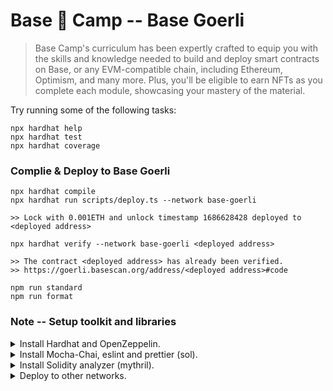 # Base 🔵 Camp -- Base Goerli

> Base Camp's curriculum has been expertly crafted to equip you with the skills and knowledge needed to build and deploy smart contracts on Base, or any EVM-compatible chain, including Ethereum, Optimism, and many more. Plus, you'll be eligible to earn NFTs as you complete each module, showcasing your mastery of the material.


Try running some of the following tasks:

```shell
npx hardhat help
npx hardhat test
npx hardhat coverage
```

### Complie & Deploy to Base Goerli 

```shell
npx hardhat compile
npx hardhat run scripts/deploy.ts --network base-goerli

>> Lock with 0.001ETH and unlock timestamp 1686628428 deployed to <deployed address>

npx hardhat verify --network base-goerli <deployed address>

>> The contract <deployed address> has already been verified.
>> https://goerli.basescan.org/address/<deployed address>#code

npm run standard
npm run format

```

### Note -- Setup toolkit and libraries

<details>
  <summary>Install Hardhat and OpenZeppelin.</summary>
  
```shell
# Hardhat Toolkit.

npm install --save-dev hardhat
npm install --save-dev @nomicfoundation/hardhat-toolbox
npm install --save-dev @nomicfoundation/hardhat-verify

# OpenZeppelin Libraries.

npm install --save-dev dotenv 
npm install --save-dev solidity-math
npm install --save-dev solidity-coverage

npm install --save @openzeppelin/contracts

```
</details>
<details>
  <summary>Install Mocha-Chai, eslint and prettier (sol).</summary>
  
```shell

# Test Framework.

npm install mocha --save-dev
npm install chai --save-dev
npm install mocha -g

npm run test

# Coding Standard.

npm install --save-dev prettier prettier-plugin-solidity
npm install --save-dev eslint @typescript-eslint/parser @typescript-eslint/eslint-plugin

npm run lint
npm run prettier
npm run eslint
npm run eslint-fix

```

</details>

<details>
  <summary>Install Solidity analyzer (mythril).</summary>
  
```shell
conda create -n py39-sol-analysis python=3.9
conda activate py39-sol-analysis

pip3 install mythril

myth analyze contracts/ArraysExercise.sol 
>> The analysis was completed successfully. No issues were detected.

```

</details>

<details>
  <summary>Deploy to other networks.</summary>
  
```shell
npx hardhat run scripts/deploy.ts --network linea-goerli

>> Lock with 0.001ETH and unlock timestamp 1688729082 deployed to <deployed address>

### ERROR: npx hardhat verify --network linea-goerli <deployed address>

```

</details>